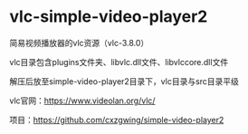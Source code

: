 # vlc-simple-video-player2
简易视频播放器的vlc资源（vlc-3.8.0）

vlc目录包含plugins文件夹、libvlc.dll文件、libvlccore.dll文件

解压后放至simple-video-player2目录下，vlc目录与src目录平级

vlc官网：https://www.videolan.org/vlc/

项目：https://github.com/cxzgwing/simple-video-player2
